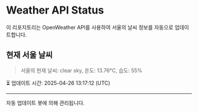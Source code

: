 
# Weather API Status

이 리포지토리는 OpenWeather API를 사용하여 서울의 날씨 정보를 자동으로 업데이트합니다.

## 현재 서울 날씨
> 서울의 현재 날씨: clear sky, 온도: 13.76°C, 습도: 55%

⏳ 업데이트 시간: 2025-04-26 13:17:12 (UTC)

---
자동 업데이트 봇에 의해 관리됩니다.
